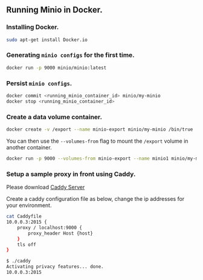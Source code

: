 ## Running Minio in Docker.

### Installing Docker.

```bash
sudo apt-get install Docker.io
```

### Generating `minio configs` for the first time.

```bash
docker run -p 9000 minio/minio:latest
```

### Persist `minio configs`.

```bash
docker commit <running_minio_container_id> minio/my-minio
docker stop <running_minio_container_id>
```

### Create a data volume container.

```bash
docker create -v /export --name minio-export minio/my-minio /bin/true
```

You can then use the `--volumes-from` flag to mount the `/export` volume in another container.

```bash
docker run -p 9000 --volumes-from minio-export --name minio1 minio/my-minio
```

### Setup a sample proxy in front using Caddy.

Please download [Caddy Server](https://caddyserver.com/download)

Create a caddy configuration file as below, change the ip addresses for your environment.
```bash
cat Caddyfile
10.0.0.3:2015 {
    proxy / localhost:9000 {
        proxy_header Host {host}
    }
    tls off
}
```

```bash
$ ./caddy
Activating privacy features... done.
10.0.0.3:2015
```
